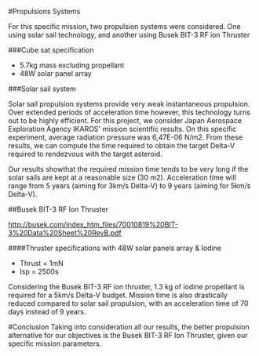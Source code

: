 #Propulsions Systems

For this specific mission, two propulsion systems were considered. One using solar sail technology, and another using Busek BIT-3 RF ion Thruster 

###Cube sat specification

-	5.7kg mass excluding propellant
-	48W solar panel array

###Solar sail system

Solar sail propulsion systems provide very weak instantaneous propulsion. Over extended periods of acceleration time however, this technology turns out to be highly efficient. For this project, we consider Japan Aerospace Exploration Agency IKAROS' mission scientific results. On this specific experiment, average radiation pressure was 6,47E-06 N/m2. 
From these results, we can compute the  time required to obtain the target Delta-V required to rendezvous with the target asteroid.

 
Our results showthat the required mission time tends to be very long if the solar sails are kept at a reasonable size (30 m2). Acceleration time will range from 5 years (aiming for 3km/s Delta-V) to 9 years (aiming for 5km/s Delta-V).

##Busek BIT-3 RF Ion Thruster

http://busek.com/index_htm_files/70010819%20BIT-3%20Data%20Sheet%20RevB.pdf

####Thruster specifications with 48W solar panels array & Iodine
-	Thrust = 1mN
-	Isp = 2500s

Considering the Busek BIT-3 RF ion thruster, 1.3 kg of iodine propellant is required for a 5km/s Delta-V budget. Mission time is also drastically reduced compared to solar sail propulsion, with an acceleration time of 70 days instead of 9 years. 
 
#Conclusion
Taking into consideration all our results,  the better propulsion alternative for our objectives is the Busek BIT-3 RF Ion Thruster, given our specific mission parameters.  
